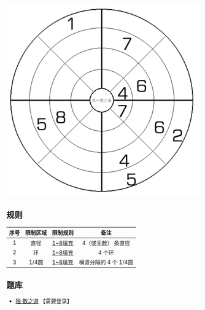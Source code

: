 ![](../../images/sudoku/8靶数独.png)

## 规则
| 序号 | 限制区域 | 限制规则 | 备注 |
| :---: | :---: | :--- | :---: |
| 1 | 直径 | [1~8填充] | 4（或无数） 条直径 |
| 2 | 环 | [1~8填充] | 4 个环 |
| 3 | 1/4圆 | [1~8填充] | 横竖分隔的 4 个 1/4圆 |

## 题库
- [独·数之道](http://www.sudokufans.org.cn/lx/game.index.php?type=qq) 【需要登录】

[1~8填充]: ../../rules.md#1~8填充